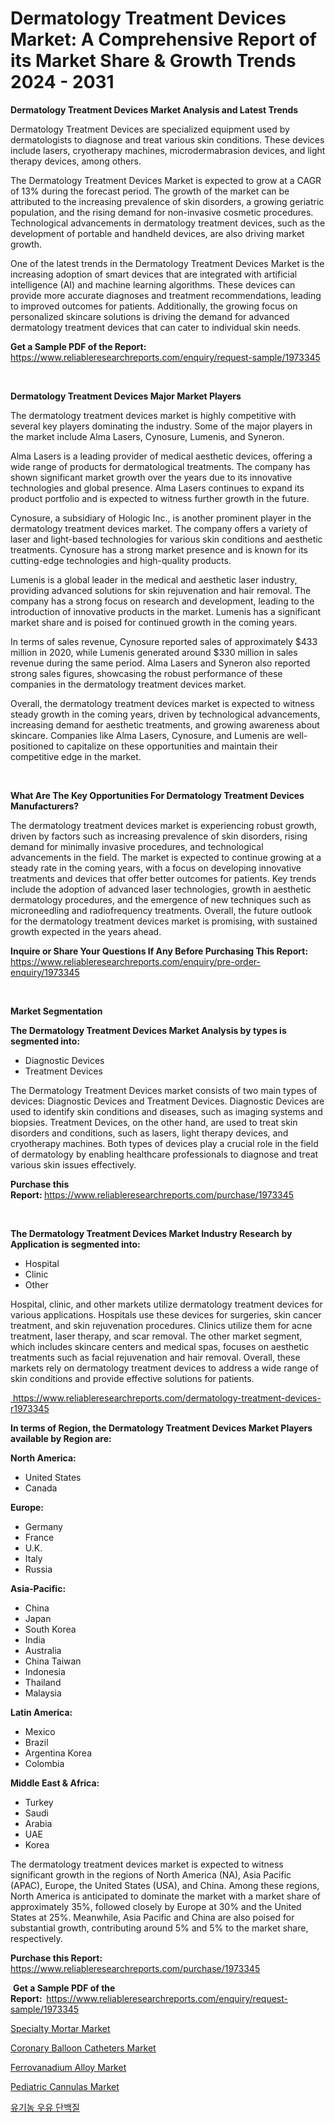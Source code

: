 <p><h1>Dermatology Treatment Devices Market: A Comprehensive Report of its Market Share & Growth Trends 2024 - 2031</h1></p><p><strong>Dermatology Treatment Devices Market Analysis and Latest Trends</strong></p>
<p><p>Dermatology Treatment Devices are specialized equipment used by dermatologists to diagnose and treat various skin conditions. These devices include lasers, cryotherapy machines, microdermabrasion devices, and light therapy devices, among others.</p><p>The Dermatology Treatment Devices Market is expected to grow at a CAGR of 13% during the forecast period. The growth of the market can be attributed to the increasing prevalence of skin disorders, a growing geriatric population, and the rising demand for non-invasive cosmetic procedures. Technological advancements in dermatology treatment devices, such as the development of portable and handheld devices, are also driving market growth.</p><p>One of the latest trends in the Dermatology Treatment Devices Market is the increasing adoption of smart devices that are integrated with artificial intelligence (AI) and machine learning algorithms. These devices can provide more accurate diagnoses and treatment recommendations, leading to improved outcomes for patients. Additionally, the growing focus on personalized skincare solutions is driving the demand for advanced dermatology treatment devices that can cater to individual skin needs.</p></p>
<p><strong>Get a Sample PDF of the Report:&nbsp;</strong> <a href="https://www.reliableresearchreports.com/enquiry/request-sample/1973345">https://www.reliableresearchreports.com/enquiry/request-sample/1973345</a></p>
<p>&nbsp;</p>
<p><strong>Dermatology Treatment Devices Major Market Players</strong></p>
<p><p>The dermatology treatment devices market is highly competitive with several key players dominating the industry. Some of the major players in the market include Alma Lasers, Cynosure, Lumenis, and Syneron.</p><p>Alma Lasers is a leading provider of medical aesthetic devices, offering a wide range of products for dermatological treatments. The company has shown significant market growth over the years due to its innovative technologies and global presence. Alma Lasers continues to expand its product portfolio and is expected to witness further growth in the future.</p><p>Cynosure, a subsidiary of Hologic Inc., is another prominent player in the dermatology treatment devices market. The company offers a variety of laser and light-based technologies for various skin conditions and aesthetic treatments. Cynosure has a strong market presence and is known for its cutting-edge technologies and high-quality products.</p><p>Lumenis is a global leader in the medical and aesthetic laser industry, providing advanced solutions for skin rejuvenation and hair removal. The company has a strong focus on research and development, leading to the introduction of innovative products in the market. Lumenis has a significant market share and is poised for continued growth in the coming years.</p><p>In terms of sales revenue, Cynosure reported sales of approximately $433 million in 2020, while Lumenis generated around $330 million in sales revenue during the same period. Alma Lasers and Syneron also reported strong sales figures, showcasing the robust performance of these companies in the dermatology treatment devices market.</p><p>Overall, the dermatology treatment devices market is expected to witness steady growth in the coming years, driven by technological advancements, increasing demand for aesthetic treatments, and growing awareness about skincare. Companies like Alma Lasers, Cynosure, and Lumenis are well-positioned to capitalize on these opportunities and maintain their competitive edge in the market.</p></p>
<p>&nbsp;</p>
<p><strong>What Are The Key Opportunities For Dermatology Treatment Devices Manufacturers?</strong></p>
<p><p>The dermatology treatment devices market is experiencing robust growth, driven by factors such as increasing prevalence of skin disorders, rising demand for minimally invasive procedures, and technological advancements in the field. The market is expected to continue growing at a steady rate in the coming years, with a focus on developing innovative treatments and devices that offer better outcomes for patients. Key trends include the adoption of advanced laser technologies, growth in aesthetic dermatology procedures, and the emergence of new techniques such as microneedling and radiofrequency treatments. Overall, the future outlook for the dermatology treatment devices market is promising, with sustained growth expected in the years ahead.</p></p>
<p><strong>Inquire or Share Your Questions If Any Before Purchasing This Report:</strong> <a href="https://www.reliableresearchreports.com/enquiry/pre-order-enquiry/1973345">https://www.reliableresearchreports.com/enquiry/pre-order-enquiry/1973345</a></p>
<p>&nbsp;</p>
<p><strong>Market Segmentation</strong></p>
<p><strong>The Dermatology Treatment Devices Market Analysis by types is segmented into:</strong></p>
<p><ul><li>Diagnostic Devices</li><li>Treatment Devices</li></ul></p>
<p><p>The Dermatology Treatment Devices market consists of two main types of devices: Diagnostic Devices and Treatment Devices. Diagnostic Devices are used to identify skin conditions and diseases, such as imaging systems and biopsies. Treatment Devices, on the other hand, are used to treat skin disorders and conditions, such as lasers, light therapy devices, and cryotherapy machines. Both types of devices play a crucial role in the field of dermatology by enabling healthcare professionals to diagnose and treat various skin issues effectively.</p></p>
<p><strong>Purchase this Report:&nbsp;</strong><a href="https://www.reliableresearchreports.com/purchase/1973345">https://www.reliableresearchreports.com/purchase/1973345</a></p>
<p>&nbsp;</p>
<p><strong>The Dermatology Treatment Devices Market Industry Research by Application is segmented into:</strong></p>
<p><ul><li>Hospital</li><li>Clinic</li><li>Other</li></ul></p>
<p><p>Hospital, clinic, and other markets utilize dermatology treatment devices for various applications. Hospitals use these devices for surgeries, skin cancer treatment, and skin rejuvenation procedures. Clinics utilize them for acne treatment, laser therapy, and scar removal. The other market segment, which includes skincare centers and medical spas, focuses on aesthetic treatments such as facial rejuvenation and hair removal. Overall, these markets rely on dermatology treatment devices to address a wide range of skin conditions and provide effective solutions for patients.</p></p>
<p><a href="https://www.reliableresearchreports.com/dermatology-treatment-devices-r1973345">&nbsp;https://www.reliableresearchreports.com/dermatology-treatment-devices-r1973345</a></p>
<p><strong>In terms of Region, the Dermatology Treatment Devices Market Players available by Region are:</strong></p>
<p>
    <p> <strong> North America: </strong>
        <ul>
            <li>United States</li>
            <li>Canada</li>
        </ul>
        </p> 
    <p> <strong> Europe: </strong>
        <ul>
            <li>Germany</li>
            <li>France</li>
            <li>U.K.</li>
            <li>Italy</li>
            <li>Russia</li>
        </ul>
        </p> 
    <p> <strong> Asia-Pacific: </strong>
        <ul>
            <li>China</li>
            <li>Japan</li>
            <li>South Korea</li>
            <li>India</li>
            <li>Australia</li>
            <li>China Taiwan</li>
            <li>Indonesia</li>
            <li>Thailand</li>
            <li>Malaysia</li>
        </ul>
        </p> 
    <p> <strong> Latin America: </strong>
        <ul>
            <li>Mexico</li>
            <li>Brazil</li>
            <li>Argentina Korea</li>
            <li>Colombia</li>
        </ul>
        </p> 
    <p> <strong> Middle East & Africa: </strong>
        <ul>
            <li>Turkey</li>
            <li>Saudi</li>
            <li>Arabia</li>
            <li>UAE</li>
            <li>Korea</li>
        </ul>
    </p>
    </p>
<p><p>The dermatology treatment devices market is expected to witness significant growth in the regions of North America (NA), Asia Pacific (APAC), Europe, the United States (USA), and China. Among these regions, North America is anticipated to dominate the market with a market share of approximately 35%, followed closely by Europe at 30% and the United States at 25%. Meanwhile, Asia Pacific and China are also poised for substantial growth, contributing around 5% and 5% to the market share, respectively.</p></p>
<p><strong>Purchase this Report: </strong><a href="https://www.reliableresearchreports.com/purchase/1973345">https://www.reliableresearchreports.com/purchase/1973345</a></p>
<p>&nbsp;<strong>Get a Sample PDF of the Report:&nbsp;&nbsp;</strong><a href="https://www.reliableresearchreports.com/enquiry/request-sample/1973345">https://www.reliableresearchreports.com/enquiry/request-sample/1973345</a></p>
<p><strong></strong></p>
<p><p><a href="https://issuu.com/reportprime-2/docs/specialty-mortar-market-size-2030.pptx">Specialty Mortar Market</a></p><p><a href="https://github.com/zjyglelu/Market-Research-Report-List-2/blob/main/coronary-balloon-catheters-market.md">Coronary Balloon Catheters Market</a></p><p><a href="https://issuu.com/reportprime-2/docs/ferrovanadium-alloy-market-size-2030.pptx">Ferrovanadium Alloy Market</a></p><p><a href="https://github.com/mbisetmhermsr/Market-Research-Report-List-2/blob/main/pediatric-cannulas-market.md">Pediatric Cannulas Market</a></p><p><a href="https://medium.com/@luffiazaza/%EC%9C%A0%EA%B8%B0%EB%86%8D-%EC%9A%B0%EC%9C%A0-%EB%8B%A8%EB%B0%B1%EC%A7%88-%EC%8B%9C%EC%9E%A5-%EC%9C%A0%ED%98%95-%EC%9D%91%EC%9A%A9-%EB%B0%8F-%EC%A7%80%EB%A6%AC%EC%97%90-%EB%94%B0%EB%A5%B8-%ED%8F%AC%EA%B4%84%EC%A0%81-%ED%8F%89%EA%B0%80-5f27e7469b1e">유기농 우유 단백질</a></p></p>